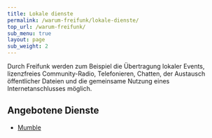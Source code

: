 ```yaml
---
title: Lokale dienste
permalink: /warum-freifunk/lokale-dienste/
top_url: /warum-freifunk/
sub_menu: true
layout: page
sub_weight: 2
---
```


Durch Freifunk werden zum Beispiel die Übertragung lokaler Events, lizenzfreies Community-Radio, Telefonieren, Chatten, der Austausch öffentlicher Dateien und die gemeinsame Nutzung eines Internetanschlusses möglich.

Angebotene Dienste
----------------

* [Mumble](/warum-freifunk/lokale-dienste/mumble/)
